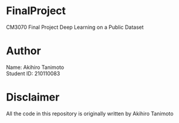 # FinalProject
CM3070 Final Project Deep Learning on a Public Dataset

# Author
Name: Akihiro Tanimoto\
Student ID: 210110083

# Disclaimer
All the code in this repository is originally written by Akihiro Tanimoto